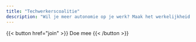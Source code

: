 ```yaml
---
title: "Techwerkerscoalitie"
description: "Wil je meer autonomie op je werk? Maak het werkelijkheid. Sluit je aan!"
---
```


<span class="flex justify-center uppercase font-mono">
  {{< button href="join" >}}
    Doe mee
  {{< /button >}}
</span>
